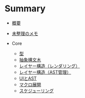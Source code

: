 # Summary

* [概要](README.md)

* [未整理のメモ](architecture/memo_01.md)

* Core
  * [型](architecture/types.md)
  * [抽象構文木](architecture/ast.md)
  * [レイヤー構造（レンダリング）](architecture/layer_rendering.md)
  * [レイヤー構造（AST管理）](architecture/layer_ast.md)
  * [UIとAST](architecture/ui_ast.md)
  * [マクロ展開](architecture/macro.md)
  * [スケジューリング](architecture/scheduling.md)
<!--  * [バグ](architecture/issues.md) -->

